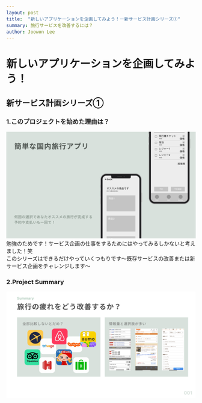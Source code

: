 ```yaml
---
layout: post
title:  "新しいアプリケーションを企画してみよう！ー新サービス計画シリーズ①"
summary: 旅行サービスを改善するには？
author: Joowon Lee
---
```

# 新しいアプリケーションを企画してみよう！

## 新サービス計画シリーズ①

### 1.このプロジェクトを始めた理由は？
![travel1](/assets/travel/travel1.jpg) 
勉強のためです！サービス企画の仕事をするためにはやってみるしかないと考えました！笑   
このシリーズはできるだけやっていくつもりです〜既存サービスの改善または新サービス企画をチャレンジします〜

### 2.Project Summary
![travel2](/assets/travel/travel2.jpg) 
